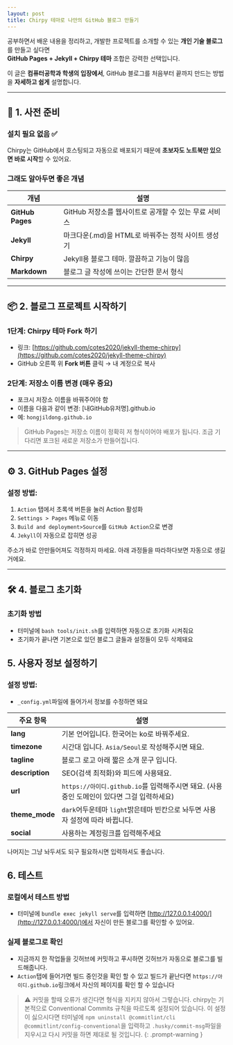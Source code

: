 ```yaml
---
layout: post
title: Chirpy 테마로 나만의 GitHub 블로그 만들기
---
```


공부하면서 배운 내용을 정리하고, 개발한 프로젝트를 소개할 수 있는 **개인 기술 블로그**를 만들고 싶다면  
**GitHub Pages + Jekyll + Chirpy 테마** 조합은 강력한 선택입니다.

이 글은 **컴퓨터공학과 학생의 입장에서**, GitHub 블로그를 처음부터 끝까지 만드는 방법을 **자세하고 쉽게** 설명합니다.

---

## 🧰 1. 사전 준비

### 설치 필요 없음 ✅  
Chirpy는 GitHub에서 호스팅되고 자동으로 배포되기 때문에 **초보자도 노트북만 있으면 바로 시작**할 수 있어요.

### 그래도 알아두면 좋은 개념

| 개념 | 설명 |
|------|------|
| **GitHub Pages** | GitHub 저장소를 웹사이트로 공개할 수 있는 무료 서비스 |
| **Jekyll** | 마크다운(.md)을 HTML로 바꿔주는 정적 사이트 생성기 |
| **Chirpy** | Jekyll용 블로그 테마. 깔끔하고 기능이 많음 |
| **Markdown** | 블로그 글 작성에 쓰이는 간단한 문서 형식 |

---
## 📦 2. 블로그 프로젝트 시작하기

### 1단계: Chirpy 테마 Fork 하기  
- 링크: [https://github.com/cotes2020/jekyll-theme-chirpy](https://github.com/cotes2020/jekyll-theme-chirpy)  
- GitHub 오른쪽 위 **Fork 버튼** 클릭 → 내 계정으로 복사

### 2단계: 저장소 이름 변경 (매우 중요)
- 포크시 저장소 이름을 바꿔주어야 함 
- 이름을 다음과 같이 변경:  [내GitHub유저명].github.io
- 예: `hongjildong.github.io`

> GitHub Pages는 저장소 이름이 정확히 저 형식이어야 배포가 됩니다.
조금 기다리면 포크된 새로운 저장소가 만들어집니다.

---

## ⚙️ 3. GitHub Pages 설정

### 설정 방법:
1. `Action` 탭에서 초록색 버튼을 눌러 Action 활성화
2. `Settings > Pages` 메뉴로 이동  
3. `Build and deployment>Source`를 `GitHub Action`으로 변경
4. `Jekyll`이 자동으로 잡히면 성공

주소가 바로 안만들어져도 걱정하지 마세요. 아래 과정들을 따라하다보면 자동으로 생길거에요.

---

## 🛠️ 4. 블로그 초기화

### 초기화 방법
- 터미널에 `bash tools/init.sh`를 입력하면 자동으로 초기화 시켜줘요
- 초기화가 끝나면 기본으로 있던 블로그 글들과 설정들이 모두 삭제돼요

## 5. 사용자 정보 설정하기

### 설정 방법:
- `_config.yml`파일에 들어가서 정보를 수정하면 돼요

| 주요 항목 | 설명 |
|------|-----|
| **lang** | 기본 언어입니다. 한국어는 ko로 바꿔주세요. |
| **timezone** | 시간대 입니다. `Asia/Seoul`로 작성해주시면 돼요. |
| **tagline** | 블로그 로고 아래 짧은 소개 문구 입니다. |
| **description** | SEO(검색 최적화)와 피드에 사용돼요. |
| **url** | `https://아이디.github.io`를 입력해주시면 돼요. (사용중인 도메인이 있다면 그걸 입력하세요) |
| **theme_mode** | `dark`어두운테마 `light`밝은테마 빈칸으로 놔두면 사용자 설정에 따라 바뀝니다. |
| **social** | 사용하는 계정링크를 입력해주세요 |

나머지는 그냥 놔두셔도 되구 필요하시면 입력하셔도 좋습니다.

## 6. 테스트

### 로컬에서 테스트 방법
- 터미널에 `bundle exec jekyll serve`를 입력하면 [http://127.0.0.1:4000/](http://127.0.0.1:4000/)에서 자신이 만든 블로그를 확인할 수 있어요.

### 실제 블로그로 확인
- 지금까지 한 작업들을 깃허브에 커밋하고 푸시하면 깃허브가 자동으로 블로그를 빌드해줍니다.
- `Action`탭에 들어가면 빌드 중인것을 확인 할 수 있고 빌드가 끝난다면 `https://아이디.github.io`링크에서 자신의 페이지를 확인 할 수 있습니다
> ⚠️ 커밋을 할때 오류가 생긴다면 형식을 지키지 않아서 그렇습니다. chirpy는 기본적으로 Conventional Commits 규칙을 따르도록 설정되어 있습니다.
>  이 설정이 싫으시다면 터미널에 `npm uninstall @commitlint/cli @commitlint/config-conventional`을 입력하고 `.husky/commit-msg`파일을 지우시고 다시 커밋을 하면 제대로 될 것입니다.
{: .prompt-warning }





